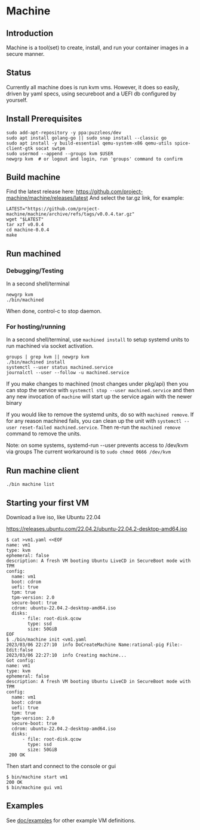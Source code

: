# Machine

## Introduction

Machine is a tool(set) to create, install, and run your container
images in a secure manner.

## Status

Currently all machine does is run kvm vms.  However, it does so
easily, driven by yaml specs, using secureboot and a UEFI db
configured by yourself.

## Install Prerequisites

```
sudo add-apt-repository -y ppa:puzzleos/dev
sudo apt install golang-go || sudo snap install --classic go
sudo apt install -y build-essential qemu-system-x86 qemu-utils spice-client-gtk socat swtpm
sudo usermod --append --groups kvm $USER
newgrp kvm  # or logout and login, run 'groups' command to confirm
```

## Build machine

Find the latest release here: https://github.com/project-machine/machine/releases/latest
And select the tar.gz link, for example:

```shell
LATEST="https://github.com/project-machine/machine/archive/refs/tags/v0.0.4.tar.gz"
wget "$LATEST"
tar xzf v0.0.4
cd machine-0.0.4
make
```

## Run machined

### Debugging/Testing

In a second shell/terminal

```shell
newgrp kvm
./bin/machined
```

When done, control-c to stop daemon.

### For hosting/running

In a second shell/terminal, use `machined install` to setup systemd units to run
machined via socket activation.

```shell
groups | grep kvm || newgrp kvm
./bin/machined install
systemctl --user status machined.service
journalctl --user --follow -u machined.service
```

If you make changes to machined (most changes under pkg/api) then you can stop
the service with `systemctl stop --user machined.service` and then any new
invocation of `machine` will start up the service again with the newer binary

If you would like to remove the systemd units, do so with `machined remove`.
If for any reason machined fails, you can clean up the unit with `systemctl --user reset-failed machined.service`.
Then re-run the `machined remove` command to remove the units.


Note: on some systems, systemd-run --user prevents access to /dev/kvm via groups
The current workaround is to `sudo chmod 0666 /dev/kvm`

## Run machine client

```
./bin machine list
```

## Starting your first VM

Download a live iso, like Ubuntu 22.04

https://releases.ubuntu.com/22.04.2/ubuntu-22.04.2-desktop-amd64.iso

```
$ cat >vm1.yaml <<EOF
name: vm1
type: kvm
ephemeral: false
description: A fresh VM booting Ubuntu LiveCD in SecureBoot mode with TPM
config:
  name: vm1
  boot: cdrom
  uefi: true
  tpm: true
  tpm-version: 2.0
  secure-boot: true
  cdrom: ubuntu-22.04.2-desktop-amd64.iso
  disks:
      - file: root-disk.qcow
        type: ssd
        size: 50GiB
EOF
$ ./bin/machine init <vm1.yaml
2023/03/06 22:27:10  info DoCreateMachine Name:rational-pig File:- Edit:false
2023/03/06 22:27:10  info Creating machine...
Got config:
name: vm1
type: kvm
ephemeral: false
description: A fresh VM booting Ubuntu LiveCD in SecureBoot mode with TPM
config:
  name: vm1
  boot: cdrom
  uefi: true
  tpm: true
  tpm-version: 2.0
  secure-boot: true
  cdrom: ubuntu-22.04.2-desktop-amd64.iso
  disks:
      - file: root-disk.qcow
        type: ssd
        size: 50GiB
 200 OK
```

Then start and connect to the console or gui

```
$ bin/machine start vm1
200 OK
$ bin/machine gui vm1
```


## Examples

See [doc/examples](doc/examples/) for other example VM definitions.
